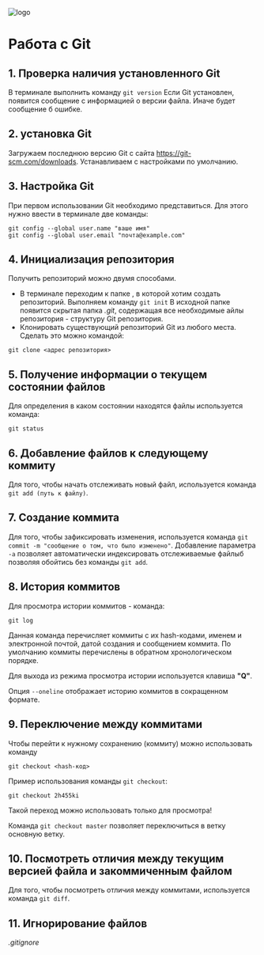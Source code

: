 ![logo](kisspng-github-repository-version-control-source-code-network-node-5ae13f80e99f63.3541394415247112969569.jpg)

# Работа с Git

## 1. Проверка наличия установленного Git
В терминале выполнить команду `git version`
Если Git установлен, появится сообщение с информацией о версии файла. Иначе будет сообщение б ошибке.

## 2. установка Git
Загружаем последнюю версию Git с сайта https://git-scm.com/downloads. Устанавливаем с настройками по умолчанию.

## 3. Настройка Git
При первом использовании Git необходимо представиться. Для этого нужно ввести в терминале две команды:
```
git config --global user.name "ваше имя"
git config --global user.email "почта@example.com"
```

## 4. Инициализация репозитория
Получить репозиторий можно двумя способами.
* В терминале переходим к папке , в которой хотим создать репозиторий.
Выполняем команду `git init`
В исходной папке появится скрытая папка *.git*, содержащая все необходимые айлы репозитория - структуру Git репозитория.
* Клонировать существующий репозиторий Git из любого места. Сделать это можно командой:
```
git clone <адрес репозитория>
```

## 5. Получение информации о текущем состоянии файлов
Для определения в каком состоянии находятся файлы используется команда:
```
git status
```

## 6. Добавление файлов к следующему коммиту
Для того, чтобы начать отслеживать новый файл, используется команда `git add (путь к файлу)`.

## 7. Создание коммита
Для того, чтобы зафиксировать изменения, используется команда `git commit -m "сообщение о том, что было изменено"`.
Добавление параметра `-a` позволяет автоматически индексировать отслеживаемые файлыб позволяя обойтись без команды `git add`.

## 8. История коммитов
Для просмотра истории коммитов - команда:
```
git log
```
Данная команда перечисляет коммиты с их hash-кодами, именем и электронной почтой, датой создания и сообщением коммита. По умолчанию коммиты перечислены в обратном хронологическом порядке.

Для выхода из режима просмотра истории используется клавиша **"Q"**.

Опция `--oneline` отображает историю коммитов в сокращенном формате.

## 9. Переключение между коммитами

Чтобы перейти к нужному сохранению (коммиту) можно использовать команду 

```
git checkout <hash-код>
```

Пример использования команды `git checkout`:
```
git checkout 2h455ki
```

Такой переход можно использовать только для просмотра!

Команда `git checkout master` позволяет переключиться в ветку основную ветку.

## 10. Посмотреть отличия между текущим версией файла и закоммиченным файлом
Для того, чтобы посмотреть отличия между коммитами, используется команда `git diff`.

## 11. Игнорирование файлов
*.gitignore*

